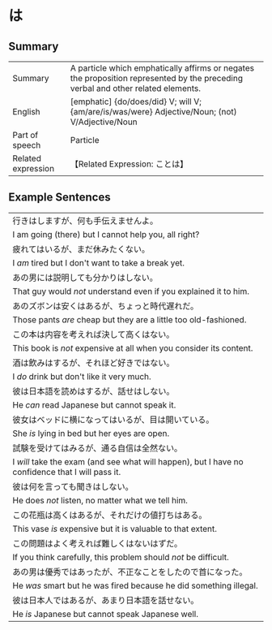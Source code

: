 # は

## Summary

<table><tr>   <td>Summary</td>   <td>A particle which emphatically affirms or negates the proposition represented by the preceding verbal and other related elements.</td></tr><tr>   <td>English</td>   <td>[emphatic] {do/does/did} V; will V; {am/are/is/was/were} Adjective/Noun; (not) V/Adjective/Noun</td></tr><tr>   <td>Part of speech</td>   <td>Particle</td></tr><tr>   <td>Related expression</td>   <td>【Related Expression: ことは】</td></tr></table>

## Example Sentences

<table><tr><td>行きはしますが、何も手伝えませんよ。</td></tr><tr><td>I am going (there) but I cannot help you, all right?</td></tr><tr><td>疲れてはいるが、まだ休みたくない。</td></tr><tr><td>I <em>am</em> tired but I don't want to take a break yet.</td></tr><tr><td>あの男には説明しても分かりはしない。</td></tr><tr><td>That guy would <em>not</em> understand even if you explained it to him.</td></tr><tr><td>あのズボンは安くはあるが、ちょっと時代遅れだ。</td></tr><tr><td>Those pants <em>are</em> cheap but they are a little too old-fashioned.</td></tr><tr><td>この本は内容を考えれば決して高くはない。</td></tr><tr><td>This book is <em>not</em> expensive at all when you consider its content.</td></tr><tr><td>酒は飲みはするが、それほど好きではない。</td></tr><tr><td>I <em>do</em> drink but don't like it very much.</td></tr><tr><td>彼は日本語を読めはするが、話せはしない。</td></tr><tr><td>He <em>can</em> read Japanese but cannot speak it.</td></tr><tr><td>彼女はベッドに横になってはいるが、目は開いている。</td></tr><tr><td>She <em>is</em> lying in bed but her eyes are open.</td></tr><tr><td>試験を受けてはみるが、通る自信は全然ない。</td></tr><tr><td>I <em>will</em> take the exam (and see what will happen), but I have no confidence that I will pass it.</td></tr><tr><td>彼は何を言っても聞きはしない。</td></tr><tr><td>He does <em>not</em> listen, no matter what we tell him.</td></tr><tr><td>この花瓶は高くはあるが、それだけの値打ちはある。</td></tr><tr><td>This vase <em>is</em> expensive but it is valuable to that extent.</td></tr><tr><td>この問題はよく考えれば難しくはないはずだ。</td></tr><tr><td>If you think carefully, this problem should <em>not</em> be difficult.</td></tr><tr><td>あの男は優秀ではあったが、不正なことをしたので首になった。</td></tr><tr><td>He <em>was</em> smart but he was fired because he did something illegal.</td></tr><tr><td>彼は日本人ではあるが、あまり日本語を話せない。</td></tr><tr><td>He <em>is</em> Japanese but cannot speak Japanese well.</td></tr></table>

